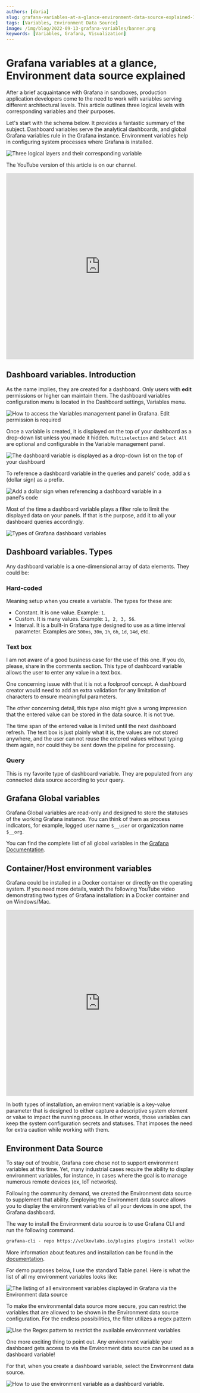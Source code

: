```yaml
---
authors: [daria]
slug: grafana-variables-at-a-glance-environment-data-source-explained-102b8e05e1a5
tags: [Variables, Environment Data Source]
image: /img/blog/2022-09-13-grafana-variables/banner.png
keywords: [Variables, Grafana, Visualization]
---
```


# Grafana variables at a glance, Environment data source explained

After a brief acquaintance with Grafana in sandboxes, production application developers come to the need to work with variables serving different architectural levels. This article outlines three logical levels with corresponding variables and their purposes.

<!--truncate-->

Let's start with the schema below. It provides a fantastic summary of the subject. Dashboard variables serve the analytical dashboards, and global Grafana variables rule in the Grafana instance. Environment variables help in configuring system processes where Grafana is installed.

![Three logical layers and their corresponding variable](schema.png)

The YouTube version of this article is on our channel.

<iframe width="100%" height="500" src="https://www.youtube.com/embed/sczRq2lI3e4" title="Grafana variables | Dashboard, Global and Environment variables | Environment Data Source" frameBorder="0" allow="accelerometer; autoplay; clipboard-write; encrypted-media; gyroscope; picture-in-picture" allowFullScreen></iframe>

## Dashboard variables. Introduction

As the name implies, they are created for a dashboard. Only users with **edit** permissions or higher can maintain them. The dashboard variables configuration menu is located in the Dashboard settings, Variables menu.

![How to access the Variables management panel in Grafana. Edit permission is required](menu.png)

Once a variable is created, it is displayed on the top of your dashboard as a drop-down list unless you made it hidden. `Multiselection` and `Select All` are optional and configurable in the Variable management panel.

![The dashboard variable is displayed as a drop-down list on the top of your dashboard](dropdown.png)

To reference a dashboard variable in the queries and panels' code, add a `$` (dollar sign) as a prefix.

![Add a dollar sign when referencing a dashboard variable in a panel's code](prefix.png)

Most of the time a dashboard variable plays a filter role to limit the displayed data on your panels. If that is the purpose, add it to all your dashboard queries accordingly.

![Types of Grafana dashboard variables](edit.png)

## Dashboard variables. Types

Any dashboard variable is a one-dimensional array of data elements. They could be:

### Hard-coded

Meaning setup when you create a variable. The types for these are:
- Constant. It is one value. Example: `1`.
- Custom. It is many values. Example: `1, 2, 3, 56`.
- Interval. It is a built-in Grafana type designed to use as a time interval parameter. Examples are `500ms`, `30m`, `1h`, `6h`, `1d`, `14d`, etc.

### Text box

I am not aware of a good business case for the use of this one. If you do, please, share in the comments section. This type of dashboard variable allows the user to enter any value in a text box.

One concerning issue with that it is not a foolproof concept. A dashboard creator would need to add an extra validation for any limitation of characters to ensure meaningful parameters.

The other concerning detail, this type also might give a wrong impression that the entered value can be stored in the data source. It is not true.

The time span of the entered value is limited until the next dashboard refresh. The text box is just plainly what it is, the values are not stored anywhere, and the user can not reuse the entered values without typing them again, nor could they be sent down the pipeline for processing.

### Query
This is my favorite type of dashboard variable. They are populated from any connected data source according to your query.

## Grafana Global variables

Grafana Global variables are read-only and designed to store the statuses of the working Grafana instance. You can think of them as process indicators, for example, logged user name `$__user` or organization name `$__org`.

You can find the complete list of all global variables in the [Grafana Documentation](https://grafana.com/docs/grafana/v9.0/variables/variable-types/global-variables/).

## Container/Host environment variables

Grafana could be installed in a Docker container or directly on the operating system. If you need more details, watch the following YouTube video demonstrating two types of Grafana installation: in a Docker container and on Windows/Mac.

<iframe width="100%" height="500" src="https://www.youtube.com/embed/xTQpV7B700w" title="How to Install Grafana for Data Analysts and Data Scientists" frameBorder="0" allow="accelerometer; autoplay; clipboard-write; encrypted-media; gyroscope; picture-in-picture" allowFullScreen></iframe>

In both types of installation, an environment variable is a key-value parameter that is designed to either capture a descriptive system element or value to impact the running process. In other words, those variables can keep the system configuration secrets and statuses. That imposes the need for extra caution while working with them.

## Environment Data Source

To stay out of trouble, Grafana core chose not to support environment variables at this time. Yet, many industrial cases require the ability to display environment variables, for instance, in cases where the goal is to manage numerous remote devices (ex, IoT networks).

Following the community demand, we created the Environment data source to supplement that ability. Employing the Environment data source allows you to display the environment variables of all your devices in one spot, the Grafana dashboard.

The way to install the Environment data source is to use Grafana CLI and run the following command.

```sh
grafana-cli - repo https://volkovlabs.io/plugins plugins install volkovlabs-env-datasource
```

More information about features and installation can be found in the [documentation](/plugins/volkovlabs-env-datasource).

For demo purposes below, I use the standard Table panel. Here is what the list of all my environment variables looks like:

![The listing of all environment variables displayed in Grafana via the Environment data source](https://raw.githubusercontent.com/VolkovLabs/volkovlabs-env-datasource/main/src/img/dashboard.png)

To make the environmental data source more secure, you can restrict the variables that are allowed to be shown in the Environment data source configuration. For the endless possibilities, the filter utilizes a regex pattern

![Use the Regex pattern to restrict the available environment variables](regex.png)

One more exciting thing to point out. Any environment variable your dashboard gets access to via the Environment data source can be used as a dashboard variable!

For that, when you create a dashboard variable, select the Environment data source.

![How to use the environment variable as a dashboard variable.](variable.png)